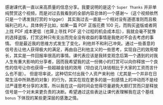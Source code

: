 感谢课代表一直以来高质量的信息分享。我要说明的是这个 `Super Thanks` 并非单纯赞赏这个视频，而是对过去我看到的全部内容总体的一个感谢～（这个视频依然只是一个诱发我打赏的 trigger）
其实我过去一直是一个相对没有道德准则而且极端利己的人。具体例子比如，如果一篇 PDF 正版花费 100 元，而购买盗版或者网上找 PDF 成本更低（也算上寻找 PDF 这个过程的机会成本后），我就会毫不犹豫的选择盗版，打赏这种只有支出而完全没有收益的事情是我绝对不会去考虑的事情。
但是最近我的思维方式发生了变化，利他并不和利己冲突。通过一些善意的信号去让他人获得极大的满足，再由自己利他主义的一些思考，实现自己的效用增长，其实是一件回报率很高的事情。课代表应该是我转变观念后第一个遇到的对我人生有重大影响的分享者，因而我希望我的这一份微小的打赏可以向你释放一个良性的信号让你也获得一些超越金钱的效用（坦白说几块钱相比于大家的工资而言什么也不是）。
但是坦率说，这种切实付出我个人资产来利他（尤其是一个并非在日常生活中所熟悉的对象）的行为，其实在现在更多的是一刻感情上的冲动而不是经过严谨思考分享的决策，所以我在这一段时间会觉得尽量避免大额打赏而只是释放信号是一个对未来更负责的决断。希望通过这些表达让课代表理解我在这个基线 `bonus` 下体现的某些更深层的感激之情。
